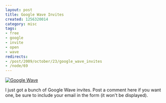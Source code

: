 ```yaml
--- 
layout: post
title: Google Wave Invites
created: 1256320014
category: misc
tags:
- free
- google
- invite
- open
- wave
redirects:
- /post/2009/october/23/google_wave_invites
- /node/69
---
```

<a href="http://www.flickr.com/photos/kratiu/4011122595/"><img src="http://farm4.static.flickr.com/3522/4011122595_379ef8962c.jpg" alt="Google Wave" /></a>

I just got a bunch of Google Wave invites. Post a comment here if you want one, be sure to include your email in the form (it won't be displayed).
